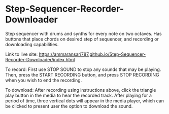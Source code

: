 # Step-Sequencer-Recorder-Downloader
Step sequencer with drums and synths for every note on two octaves. Has buttons that place chords on desired step of sequencer, and recording or downloading capabilities.

Link to live site: https://ammaransari787.github.io/Step-Sequencer-Recorder-Downloader/index.html

To record: First use STOP SOUND to stop any sounds that may be playing. Then, press the START RECORDING button, and press STOP RECORDING when you wish to end the recording.

To download: After recording using instructions above, click the triangle play button in the media to hear the recorded track. After playing for a period of time, three vertical dots will appear in the media player, which can be clicked to present user the option to download the sound. 
